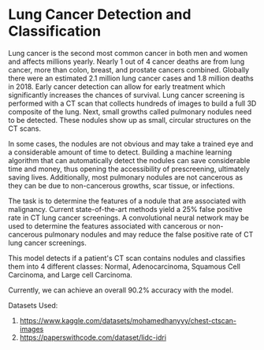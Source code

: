# Lung Cancer Detection and Classification

Lung cancer is the second most common cancer in both men and women and
affects millions yearly. Nearly 1 out of 4 cancer deaths are from lung cancer,
more than colon, breast, and prostate cancers combined. Globally there were an estimated 2.1
million lung cancer cases and 1.8 million deaths in 2018. Early cancer detection can
allow for early treatment which significantly increases the chances of survival. Lung cancer
screening is performed with a CT scan that collects hundreds of images to build a full 3D
composite of the lung. Next, small growths called pulmonary nodules need to be detected.
These nodules show up as small, circular structures on the CT scans.

In some cases, the nodules are not obvious and may take a trained eye and a
considerable amount of time to detect. Building a machine learning algorithm that can
automatically detect the nodules can save considerable time and money, thus opening the
accessibility of prescreening, ultimately saving lives. Additionally, most pulmonary nodules
are not cancerous as they can be due to non-cancerous growths, scar tissue, or infections.

The task is to determine the features of a nodule that are associated with malignancy.
Current state-of-the-art methods yield a 25% false positive rate in CT lung cancer screenings.
A convolutional neural network may be used to determine the features associated with
cancerous or non-cancerous pulmonary nodules and may reduce the false positive rate of CT
lung cancer screenings.

This model detects if a patient's CT scan contains nodules and classifies them into 4 different classes: Normal, Adenocarcinoma, Squamous Cell Carcinoma, and Large cell Carcinoma.

Currently, we can achieve an overall 90.2% accuracy with the model.






Datasets Used: 
1. https://www.kaggle.com/datasets/mohamedhanyyy/chest-ctscan-images
2. https://paperswithcode.com/dataset/lidc-idri


